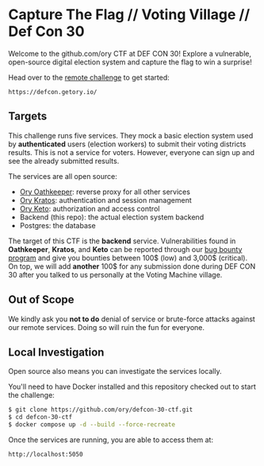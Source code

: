 # Capture The Flag // Voting Village // Def Con 30

Welcome to the github.com/ory CTF at DEF CON 30! Explore a vulnerable, open-source digital election system and capture the flag to win a surprise!

Head over to the [remote challenge](https://defcon.getory.io/) to get started:

```
https://defcon.getory.io/
```

## Targets

This challenge runs five services. They mock a basic election system used by **authenticated** users (election workers) to submit their voting districts results. This is not a service for voters. However, everyone can sign up and see the already submitted results.

The services are all open source:

- [Ory Oathkeeper](https://github.com/ory/oathkeeper): reverse proxy for all other services
- [Ory Kratos](https://github.com/ory/kratos): authentication and session management
- [Ory Keto](https://github.com/ory/keto): authorization and access control
- Backend (this repo): the actual election system backend
- Postgres: the database

The target of this CTF is the **backend** service. Vulnerabilities found in **Oathkeeper**, **Kratos**, and **Keto** can be reported through our [bug bounty program](https://hackerone.com/ory_corp) and give you bounties between 100$ (low) and 3,000$ (critical). On top, we will add **another** 100$ for any submission done during DEF CON 30 after you talked to us personally at the Voting Machine village.

## Out of Scope

We kindly ask you **not to do** denial of service or brute-force attacks against our remote services. Doing so will ruin the fun for everyone.

## Local Investigation

Open source also means you can investigate the services locally.

You'll need to have Docker installed and this repository checked out to start the challenge:

```bash
$ git clone https://github.com/ory/defcon-30-ctf.git
$ cd defcon-30-ctf
$ docker compose up -d --build --force-recreate
```

Once the services are running, you are able to access them at:

```
http://localhost:5050
```
